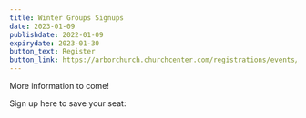 ```yaml
---
title: Winter Groups Signups
date: 2023-01-09
publishdate: 2022-01-09
expirydate: 2023-01-30
button_text: Register
button_link: https://arborchurch.churchcenter.com/registrations/events/1578482
---
```


More information to come!

Sign up here to save your seat:
